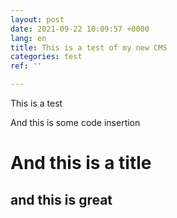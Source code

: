 ```yaml
---
layout: post
date: 2021-09-22 10:09:57 +0000
lang: en
title: This is a test of my new CMS
categories: test
ref: ''

---
```

This is a test

And this is some code insertion

# And this is a title

## and this is great